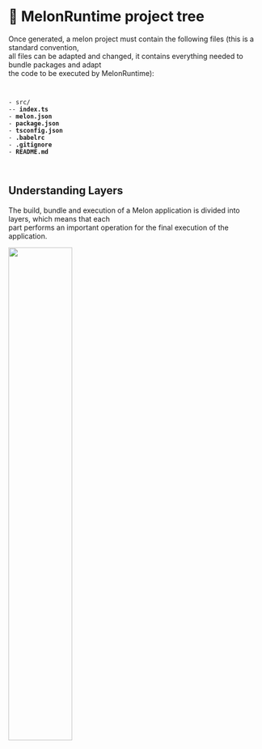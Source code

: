 # 🧱 MelonRuntime project tree

Once generated, a melon project must contain the following files (this is a standard convention, <br> all files can be adapted and changed, it contains everything needed to bundle packages and adapt <br> the code to be executed by MelonRuntime):

<code>

<div class="code-block">- src/<br>-- <b>index.ts</b><br>- <b>melon.json</b><br>- <b>package.json</b><br>- <b>tsconfig.json</b><br>- <b>.babelrc</b><br>- <b>.gitignore</b><br>- <b>README.md</b></div>

</code>

## Understanding Layers

The build, bundle and execution of a Melon application is divided into layers, which means that each <br> part performs an important operation for the final execution of the application.

<img class="md-img" width="50%" src="https://i.imgur.com/U84Pp4f.png">